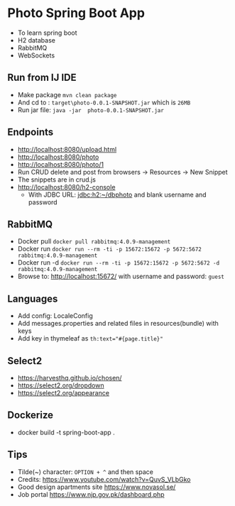 # Photo Spring Boot App

- To learn spring boot
- H2 database
- RabbitMQ
- WebSockets

## Run from IJ IDE

- Make package `mvn clean package`
- And cd to : `target\photo-0.0.1-SNAPSHOT.jar` which is `26MB`
- Run jar file: `java -jar  photo-0.0.1-SNAPSHOT.jar`

## Endpoints

- <http://localhost:8080/upload.html>
- <http://localhost:8080/photo>
- <http://localhost:8080/photo/1>
- Run CRUD delete and post from browsers -> Resources -> New Snippet
- The snippets are in crud.js
- <http://localhost:8080/h2-console>
  - With JDBC URL: <jdbc:h2:~/dbphoto> and blank username and password

## RabbitMQ

- Docker pull `docker pull rabbitmq:4.0.9-management`
- Docker run `docker run --rm -ti -p 15672:15672 -p 5672:5672 rabbitmq:4.0.9-management`
- Docker run -d `docker run --rm -ti -p 15672:15672 -p 5672:5672 -d rabbitmq:4.0.9-management`
- Browse to: <http://localhost:15672/> with username and password: `guest`

## Languages

- Add config: LocaleConfig
- Add messages.properties and related files in resources(bundle) with keys
- Add key in thymeleaf as `th:text="#{page.title}"`

## Select2

- <https://harvesthq.github.io/chosen/>
- <https://select2.org/dropdown>
- <https://select2.org/appearance>

## Dockerize

-  docker build -t spring-boot-app .

## Tips

- Tilde(~) character: `OPTION + ^` and then space
- Credits: <https://www.youtube.com/watch?v=QuvS_VLbGko>
- Good design apartments site <https://www.novasol.se/>
- Job portal <https://www.njp.gov.pk/dashboard.php>

